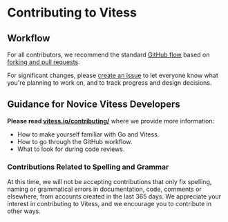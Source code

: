 # Contributing to Vitess

## Workflow

For all contributors, we recommend the standard [GitHub flow](https://guides.github.com/introduction/flow/)
based on [forking and pull requests](https://guides.github.com/activities/forking/).

For significant changes, please [create an issue](https://github.com/vitessio/vitess/issues)
to let everyone know what you're planning to work on, and to track progress and design decisions.

## Guidance for Novice Vitess Developers

**Please read [vitess.io/contributing/](https://vitess.io/contributing/)** where we provide more information:

* How to make yourself familiar with Go and Vitess.
* How to go through the GitHub workflow.
* What to look for during code reviews.

### Contributions Related to Spelling and Grammar

At this time, we will not be accepting contributions that only fix spelling, naming or grammatical errors in documentation, code, comments or elsewhere, from accounts created in the last 365 days. We appreciate your interest in contributing to Vitess, and we encourage you to contribute in other ways.